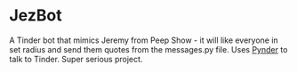 # JezBot
A Tinder bot that mimics Jeremy from Peep Show - it will like everyone in set radius and send them quotes from the messages.py file.
Uses [Pynder](https://github.com/charliewolf/pynder) to talk to Tinder.
Super serious project.

